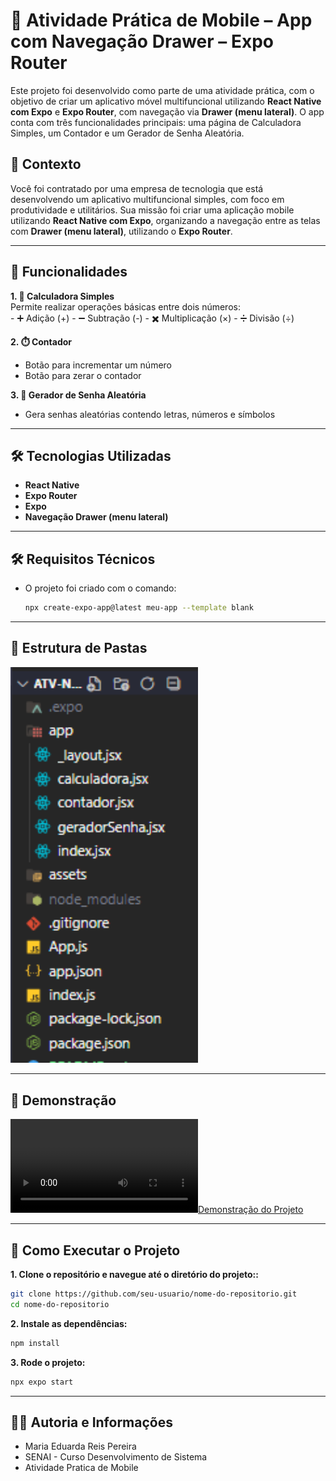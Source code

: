# 🧩 Atividade Prática de Mobile – App com Navegação Drawer – Expo Router

Este projeto foi desenvolvido como parte de uma atividade prática, com o objetivo de criar um aplicativo móvel multifuncional utilizando **React Native com Expo** e **Expo Router**, com navegação via **Drawer (menu lateral)**. O app conta com três funcionalidades principais: uma página de Calculadora Simples, um Contador e um Gerador de Senha Aleatória.  

## 📱 Contexto

Você foi contratado por uma empresa de tecnologia que está desenvolvendo um aplicativo multifuncional simples, com foco em produtividade e utilitários. Sua missão foi criar uma aplicação mobile utilizando **React Native com Expo**, organizando a navegação entre as telas com **Drawer (menu lateral)**, utilizando o **Expo Router**.

---

## 🎯 Funcionalidades

**1. 🔢 Calculadora Simples**  
   Permite realizar operações básicas entre dois números:  
    - ➕ Adição (+)
    - ➖ Subtração (-)
    - ✖️ Multiplicação (×)
    - ➗ Divisão (÷)

**2. ⏱️ Contador**  
   - Botão para incrementar um número  
   - Botão para zerar o contador  

**3. 🔐 Gerador de Senha Aleatória**  
   - Gera senhas aleatórias contendo letras, números e símbolos  

---

## 🛠️ Tecnologias Utilizadas

- **React Native**
- **Expo Router**
- **Expo**
- **Navegação Drawer (menu lateral)**

---

## 🛠 Requisitos Técnicos
- O projeto foi criado com o comando:
  ```bash
  npx create-expo-app@latest meu-app --template blank
  ```
---

## 📂 Estrutura de Pastas
<img src="./assets/navegacaodrawer-estruturadepasta.png" alt="Estruturação de pasta" width="300">

---

## 📸 Demonstração
[![Demonstração do Projeto](./assets/demonstração-mobile.mp4)](https://youtu.be/GhJqPwWQ4uU?si=XgJacnxLAWWBOwtX)

---

## 🚀 Como Executar o Projeto

**1. Clone o repositório e navegue até o diretório do projeto::**
```bash
git clone https://github.com/seu-usuario/nome-do-repositorio.git
cd nome-do-repositorio
```

**2. Instale as dependências:**
```bash
npm install
```
**3. Rode o projeto:**
```bash
npx expo start
```

---

## 👩‍💻 Autoria e Informações
- Maria Eduarda Reis Pereira
- SENAI - Curso Desenvolvimento de Sistema
- Atividade Pratica de Mobile
